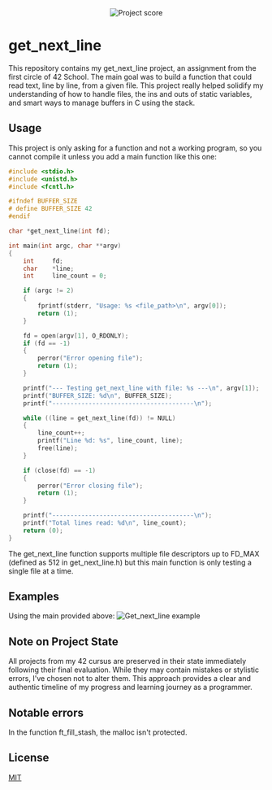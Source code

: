 <div align="center">
  <img src="https://i.ibb.co/cmF80PB/image.png" alt="Project score">
</div>

# get_next_line

This repository contains my get_next_line project, an assignment from the first circle of 42 School. The main goal was to build a function that could read text, line by line, from a given file. This project really helped solidify my understanding of how to handle files, the ins and outs of static variables, and smart ways to manage buffers in C using the stack.

## Usage

This project is only asking for a function and not a working program, so you cannot compile it unless you add a main function like this one:

```C
#include <stdio.h>
#include <unistd.h>
#include <fcntl.h>

#ifndef BUFFER_SIZE
# define BUFFER_SIZE 42
#endif

char *get_next_line(int fd);

int main(int argc, char **argv)
{
    int     fd;
    char    *line;
    int     line_count = 0;

    if (argc != 2)
    {
        fprintf(stderr, "Usage: %s <file_path>\n", argv[0]);
        return (1);
    }

    fd = open(argv[1], O_RDONLY);
    if (fd == -1)
    {
        perror("Error opening file");
        return (1);
    }

    printf("--- Testing get_next_line with file: %s ---\n", argv[1]);
    printf("BUFFER_SIZE: %d\n", BUFFER_SIZE);
    printf("---------------------------------------\n");

    while ((line = get_next_line(fd)) != NULL)
    {
        line_count++;
        printf("Line %d: %s", line_count, line);
        free(line);
    }

    if (close(fd) == -1)
    {
        perror("Error closing file");
        return (1);
    }

    printf("---------------------------------------\n");
    printf("Total lines read: %d\n", line_count);
    return (0);
}
```

The get_next_line function supports multiple file descriptors up to FD_MAX (defined as 512 in get_next_line.h) but this main function is only testing a single file at a time.

## Examples

Using the main provided above:
![Get_next_line example](https://i.ibb.co/zWWyR9Wh/image.png)

## Note on Project State

All projects from my 42 cursus are preserved in their state immediately following their final evaluation. While they may contain mistakes or stylistic errors, I've chosen not to alter them. This approach provides a clear and authentic timeline of my progress and learning journey as a programmer.

## Notable errors

In the function ft_fill_stash, the malloc isn't protected.

## License

[MIT](https://choosealicense.com/licenses/mit/)
